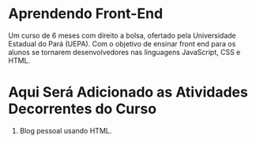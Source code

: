 # Aprendendo Front-End
Um curso de 6 meses com direito a bolsa, ofertado pela Universidade Estadual do Pará (UEPA). 
Com o objetivo de ensinar front end para os alunos se tornarem desenvolvedores nas linguagens JavaScript, CSS e HTML.

# Aqui Será Adicionado as Atividades Decorrentes do Curso
1. Blog pessoal usando HTML.
